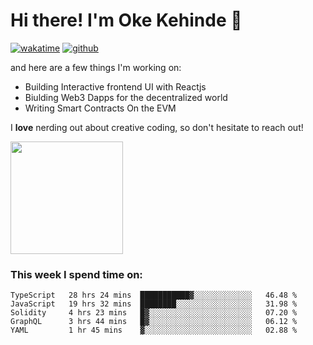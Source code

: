 # Hi there! I'm Oke Kehinde :cowboy_hat_face:

[![wakatime](https://wakatime.com/badge/user/5f3f42a0-7b4f-4c4b-b2da-012c5ac2fa62.svg)](https://wakatime.com/@5f3f42a0-7b4f-4c4b-b2da-012c5ac2fa62)
[![github](https://img.shields.io/github/followers/okeken?logo=github&style=plastic)](https://github.com/okeken?tab=followers)

and here are a few things I'm working on:

- Building Interactive frontend UI with Reactjs
- Biulding Web3 Dapps for the decentralized world
- Writing Smart Contracts On the EVM

I **love** nerding out about creative coding, so don't hesitate to reach out!


<img height="180em" src="https://github-readme-stats.vercel.app/api?username=okeken&show_icons=true&hide_border=true&&count_private=true&include_all_commits=true" />

### This week I spend time on:

<!--START_SECTION:waka-->
```text
TypeScript   28 hrs 24 mins  ███████████▓░░░░░░░░░░░░░   46.48 % 
JavaScript   19 hrs 32 mins  ████████░░░░░░░░░░░░░░░░░   31.98 % 
Solidity     4 hrs 23 mins   █▓░░░░░░░░░░░░░░░░░░░░░░░   07.20 % 
GraphQL      3 hrs 44 mins   █▓░░░░░░░░░░░░░░░░░░░░░░░   06.12 % 
YAML         1 hr 45 mins    ▓░░░░░░░░░░░░░░░░░░░░░░░░   02.88 % 
```
<!--END_SECTION:waka-->
